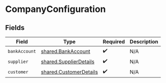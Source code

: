 # CompanyConfiguration


## Fields

| Field                                                                   | Type                                                                    | Required                                                                | Description                                                             |
| ----------------------------------------------------------------------- | ----------------------------------------------------------------------- | ----------------------------------------------------------------------- | ----------------------------------------------------------------------- |
| `bankAccount`                                                           | [shared.BankAccount](../../../sdk/models/shared/bankaccount.md)         | :heavy_check_mark:                                                      | N/A                                                                     |
| `supplier`                                                              | [shared.SupplierDetails](../../../sdk/models/shared/supplierdetails.md) | :heavy_check_mark:                                                      | N/A                                                                     |
| `customer`                                                              | [shared.CustomerDetails](../../../sdk/models/shared/customerdetails.md) | :heavy_check_mark:                                                      | N/A                                                                     |